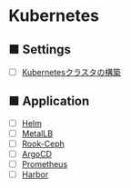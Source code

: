 # Kubernetes
## ■ Settings
- [ ] [Kubernetesクラスタの構築](kubernetes_cluster)

## ■ Application
- [ ] [Helm](Helm)
- [ ] [MetalLB](MetalLB)
- [ ] [Rook-Ceph](Rook-Ceph)
- [ ] [ArgoCD](ArgoCD)
- [ ] [Prometheus](Prometheus)
- [ ] [Harbor](Harbor)
